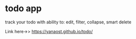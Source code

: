 # todo app 
track your todo with ability to:
edit, filter, collapse, smart delete

Link here->> https://yanaost.github.io/todo/
